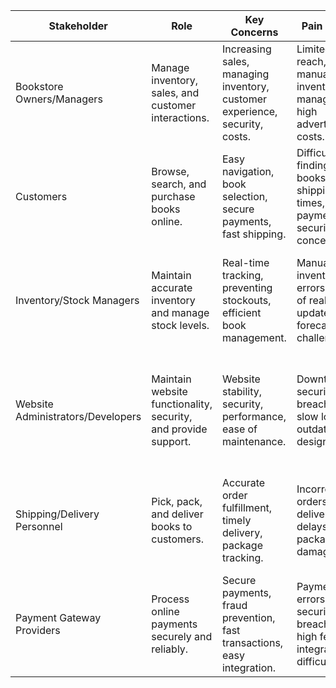 | Stakeholder                       | Role                                                                 | Key Concerns                                                                 | Pain Points                                                                 | Success Metrics                                                                 |
|-----------------------------------|----------------------------------------------------------------------|------------------------------------------------------------------------------|-----------------------------------------------------------------------------|---------------------------------------------------------------------------------|
| Bookstore Owners/Managers         | Manage inventory, sales, and customer interactions.                  | Increasing sales, managing inventory, customer experience, security, costs. | Limited reach, manual inventory management, high advertising costs.         | Increased sales, reduced costs, positive reviews, growth in traffic.            |
| Customers                         | Browse, search, and purchase books online.                           | Easy navigation, book selection, secure payments, fast shipping.            | Difficulty finding books, long shipping times, payment security concerns.   | High satisfaction, repeat purchases, positive reviews, quick order completion.  |
| Inventory/Stock Managers          | Maintain accurate inventory and manage stock levels.                 | Real-time tracking, preventing stockouts, efficient book management.        | Manual inventory errors, lack of real-time updates, forecasting challenges. | Accurate inventory, minimal stockouts, efficient processes, quick updates.     |
| Website Administrators/Developers | Maintain website functionality, security, and provide support.       | Website stability, security, performance, ease of maintenance.              | Downtime, security breaches, slow loading, outdated design.                 | High uptime, minimal security incidents, fast loading, quick issue resolution.  |
| Shipping/Delivery Personnel       | Pick, pack, and deliver books to customers.                          | Accurate order fulfillment, timely delivery, package tracking.              | Incorrect orders, delivery delays, package damage.                         | On-time deliveries, minimal errors, low shipping costs, positive feedback.      |
| Payment Gateway Providers         | Process online payments securely and reliably.                       | Secure payments, fraud prevention, fast transactions, easy integration.     | Payment errors, security breaches, high fees, integration difficulties.    | High transaction success, minimal fraud, fast processing, seamless integration. |
